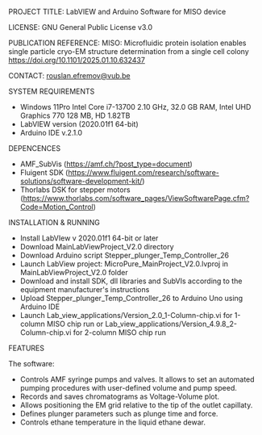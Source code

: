 PROJECT TITLE: LabVIEW and Arduino Software for MISO device 

LICENSE: GNU General Public License v3.0

PUBLICATION REFERENCE: MISO: Microfluidic protein isolation enables single particle cryo-EM structure determination from a single cell colony
https://doi.org/10.1101/2025.01.10.632437

CONTACT: rouslan.efremov@vub.be

SYSTEM REQUIREMENTS

- Windows 11Pro Intel Core i7-13700 2.10 GHz, 32.0 GB RAM, Intel UHD Graphics 770 128 MB, HD 1.82TB
- LabVIEW version (2020.01f1 64-bit)
- Arduino IDE v.2.1.0

DEPENCENCES

* AMF_SubVis  (https://amf.ch/?post_type=document)
* Fluigent SDK (https://www.fluigent.com/research/software-solutions/software-development-kit/)
* Thorlabs DSK for stepper motors (https://www.thorlabs.com/software_pages/ViewSoftwarePage.cfm?Code=Motion_Control)

INSTALLATION & RUNNING

* Install LabVIew v 2020.01f1 64-bit or later 
* Download MainLabViewProject_V2.0 directory
* Download Arduino script Stepper_plunger_Temp_Controller_26
* Launch LabView project: MicroPure_MainProject_V2.0.lvproj in MainLabViewProject_V2.0 folder
* Download and install SDK, dll libraries and SubVIs according to the equipment manufacturer's instructions
* Upload Stepper_plunger_Temp_Controller_26 to Arduino Uno using Arduino IDE 
* Launch Lab_view_applications/Version_2.0_1-Column-chip.vi for 1-column MISO chip run or 
Lab_view_applications/Version_4.9.8_2-Column-chip.vi for 2-column MISO chip run

FEATURES

The software:
* Controls AMF syringe pumps and valves. It allows to set an automated pumping procedures with user-defined volume and pump speed. 
* Records and saves chromatograms as Voltage-Volume plot.
* Allows positioning the EM grid relative to the tip of the outlet capillaty.
* Defines plunger parameters such as plunge time and force. 
* Controls ethane temperature in the liquid ethane dewar. 
